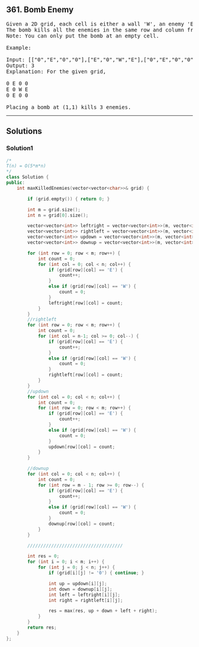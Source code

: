 ## 361. Bomb Enemy

<pre>
Given a 2D grid, each cell is either a wall 'W', an enemy 'E' or empty '0' (the number zero), return the maximum enemies you can kill using one bomb.
The bomb kills all the enemies in the same row and column from the planted point until it hits the wall since the wall is too strong to be destroyed.
Note: You can only put the bomb at an empty cell.

Example:

Input: [["0","E","0","0"],["E","0","W","E"],["0","E","0","0"]]
Output: 3 
Explanation: For the given grid,

0 E 0 0 
E 0 W E 
0 E 0 0

Placing a bomb at (1,1) kills 3 enemies.
</pre>

-------------------------------------------------------------------------

## Solutions

### Solution1
```c++
/*
T(n) = O(5*m*n)
*/
class Solution {
public:
    int maxKilledEnemies(vector<vector<char>>& grid) {

        if (grid.empty()) { return 0; }

        int m = grid.size();
        int n = grid[0].size();

        vector<vector<int>> leftright = vector<vector<int>>(m, vector<int>(n, 0));
        vector<vector<int>> rightleft = vector<vector<int>>(m, vector<int>(n, 0));
        vector<vector<int>> updown = vector<vector<int>>(m, vector<int>(n, 0));
        vector<vector<int>> downup = vector<vector<int>>(m, vector<int>(n, 0));

        for (int row = 0; row < m; row++) {
            int count = 0;
            for (int col = 0; col < n; col++) {
                if (grid[row][col] == 'E') {
                    count++;
                }
                else if (grid[row][col] == 'W') {
                    count = 0;
                }
                leftright[row][col] = count;
            }
        }
        //rightleft
        for (int row = 0; row < m; row++) {
            int count = 0;
            for (int col = n-1; col >= 0; col--) {
                if (grid[row][col] == 'E') {
                    count++;
                }
                else if (grid[row][col] == 'W') {
                    count = 0;
                }
                rightleft[row][col] = count;
            }
        }
        //updown
        for (int col = 0; col < n; col++) {
            int count = 0;
            for (int row = 0; row < m; row++) {
                if (grid[row][col] == 'E') {
                    count++;
                }
                else if (grid[row][col] == 'W') {
                    count = 0;
                }
                updown[row][col] = count;
            }
        }

        //downup
        for (int col = 0; col < n; col++) {
            int count = 0;
            for (int row = m - 1; row >= 0; row--) {
                if (grid[row][col] == 'E') {
                    count++;
                }
                else if (grid[row][col] == 'W') {
                    count = 0;
                }
                downup[row][col] = count;
            }
        }

        ////////////////////////////////////

        int res = 0;
        for (int i = 0; i < m; i++) {
            for (int j = 0; j < n; j++) {
                if (grid[i][j] != '0') { continue; }

                int up = updown[i][j];
                int down = downup[i][j];
                int left = leftright[i][j];
                int right = rightleft[i][j];

                res = max(res, up + down + left + right);
            }
        }
        return res;
    }
};
```
